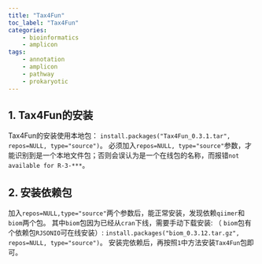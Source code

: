 ```yaml
---
title: "Tax4Fun"
toc_label: "Tax4Fun"
categories:
    - bioinformatics
    - amplicon
tags:
    - annotation
    - amplicon
    - pathway
    - prokaryotic
---
```


## 1. Tax4Fun的安装
Tax4Fun的安装使用本地包： `install.packages("Tax4Fun_0.3.1.tar", repos=NULL, type="source")`。
必须加入`repos=NULL, type="source"`参数，才能识别到是一个本地文件包；否则会误认为是一个在线包的名称，而报错`not available for R-3-***`。

## 2. 安装依赖包
加入`repos=NULL,type="source"`两个参数后，能正常安装，发现依赖`qiimer`和`biom`两个包。
其中`biom`包因为已经从`cran`下线，需要手动下载安装: （ `biom`包有个依赖包`RJSONIO`可在线安装）:
`install.packages("biom_0.3.12.tar.gz", repos=NULL, type="source")`。
安装完依赖后，再按照`1`中方法安装`Tax4Fun`包即可。